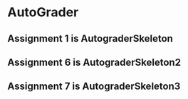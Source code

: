 # AutoGrader

## Assignment 1 is AutograderSkeleton

## Assignment 6 is AutograderSkeleton2

## Assignment 7 is AutograderSkeleton3
